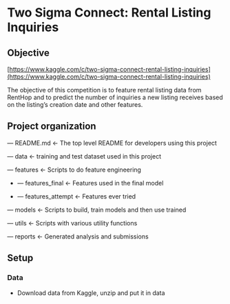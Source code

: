 # Two Sigma Connect: Rental Listing Inquiries
## **Objective**
[https://www.kaggle.com/c/two-sigma-connect-rental-listing-inquiries](https://www.kaggle.com/c/two-sigma-connect-rental-listing-inquiries)

The objective of this competition is to feature rental listing data from RentHop and to predict the number of inquiries a new listing receives based on the listing’s creation date and other features.

## **Project organization**
— README.md  <- The top level README for developers using this project

— data       <- training and test dataset used in this project

— features   <- Scripts to do feature engineering

 + — features_final   <- Features used in the final model
    
 + — features_attempt <- Features ever tried
    
— models     <- Scripts to build, train models and then use trained 

— utils      <- Scripts with various utility functions

— reports    <- Generated analysis and submissions

## **Setup**
### Data
- Download data from Kaggle, unzip and put it in data



